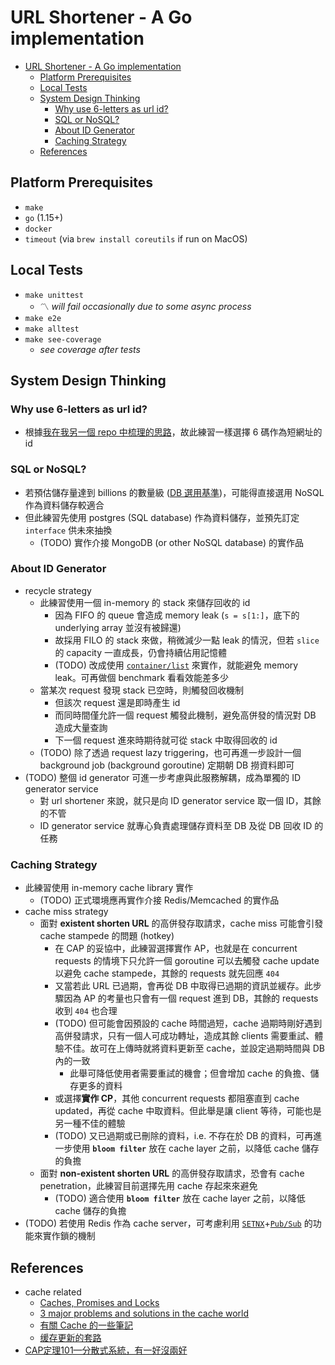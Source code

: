 # URL Shortener - A Go implementation
- [URL Shortener - A Go implementation](#url-shortener---a-go-implementation)
  - [Platform Prerequisites](#platform-prerequisites)
  - [Local Tests](#local-tests)
  - [System Design Thinking](#system-design-thinking)
    - [Why use 6-letters as url id?](#why-use-6-letters-as-url-id)
    - [SQL or NoSQL?](#sql-or-nosql)
    - [About ID Generator](#about-id-generator)
    - [Caching Strategy](#caching-strategy)
  - [References](#references)

## Platform Prerequisites
- `make`
- `go` (1.15+)
- `docker`
- `timeout` (via `brew install coreutils` if run on MacOS)

## Local Tests
- `make unittest`
  - 〽️ *will fail occasionally due to some async process*
- `make e2e`
- `make alltest`
- `make see-coverage`
  - *see coverage after tests*

## System Design Thinking
### Why use 6-letters as url id?
- 根據[我在我另一個 repo 中梳理的思路](https://github.com/hjcian/urlshortener-python#thoughts-about-scalability)，故此練習一樣選擇 6 碼作為短網址的 id
### SQL or NoSQL?
- 若預估儲存量達到 billions 的數量級 ([DB 選用基準](https://github.com/hjcian/urlshortener-python#3-db-%E9%81%B8%E7%94%A8%E5%9F%BA%E6%BA%96))，可能得直接選用 NoSQL 作為資料儲存較適合
- 但此練習先使用 postgres (SQL database) 作為資料儲存，並預先訂定 `interface` 供未來抽換
  - (TODO) 實作介接 MongoDB (or other NoSQL database) 的實作品

### About ID Generator
- recycle strategy
  - 此練習使用一個 in-memory 的 stack 來儲存回收的 id
    - 因為 FIFO 的 queue 會造成 memory leak (`s = s[1:]`，底下的 underlying array 並沒有被歸還)
    - 故採用 FILO 的 stack 來做，稍微減少一點 leak 的情況，但若 `slice` 的 capacity 一直成長，仍會持續佔用記憶體
    - (TODO) 改成使用 [`container/list`](https://golang.org/pkg/container/list/) 來實作，就能避免 memory leak。可再做個 benchmark 看看效能差多少
  - 當某次 request 發現 stack 已空時，則觸發回收機制
    - 但該次 request 還是即時產生 id
    - 而同時間僅允許一個 request 觸發此機制，避免高併發的情況對 DB 造成大量查詢
    - 下一個 request 進來時期待就可從 stack 中取得回收的 id
  - (TODO) 除了透過 request lazy triggering，也可再進一步設計一個 background job (background goroutine) 定期朝 DB 撈資料即可
- (TODO) 整個 id generator 可進一步考慮與此服務解耦，成為單獨的 ID generator service
  - 對 url shortener 來說，就只是向 ID generator service 取一個 ID，其餘的不管
  - ID generator service 就專心負責處理儲存資料至 DB 及從 DB 回收 ID 的任務

### Caching Strategy
- 此練習使用 in-memory cache library 實作
  - (TODO) 正式環境應再實作介接 Redis/Memcached 的實作品
- cache miss strategy
  - 面對 **existent shorten URL** 的高併發存取請求，cache miss 可能會引發 cache stampede 的問題 (hotkey)
    - 在 CAP 的妥協中，此練習選擇實作 AP，也就是在 concurrent requests 的情境下只允許一個 goroutine 可以去觸發 cache update 以避免 cache stampede，其餘的 requests 就先回應 `404`
    - 又當若此 URL 已過期，會再從 DB 中取得已過期的資訊並緩存。此步驟因為 AP 的考量也只會有一個 request 進到 DB，其餘的 requests 收到 `404` 也合理
    - (TODO) 但可能會因預設的 cache 時間過短，cache 過期時剛好遇到高併發請求，只有一個人可成功轉址，造成其餘 clients 需要重試、體驗不佳。故可在上傳時就將資料更新至 cache，並設定過期時間與 DB 內的一致
      - 此舉可降低使用者需要重試的機會；但會增加 cache 的負擔、儲存更多的資料
    - 或選擇**實作 CP**，其他 concurrent requests 都阻塞直到 cache updated，再從 cache 中取資料。但此舉是讓 client 等待，可能也是另一種不佳的體驗
    - (TODO) 又已過期或已刪除的資料，i.e. 不存在於 DB 的資料，可再進一步使用 **`bloom filter`** 放在 cache layer 之前，以降低 cache 儲存的負擔
  - 面對 **non-existent shorten URL** 的高併發存取請求，恐會有 cache penetration，此練習目前選擇先用 cache 存起來來避免
    - (TODO) 適合使用 **`bloom filter`** 放在 cache layer 之前，以降低 cache 儲存的負擔
- (TODO) 若使用 Redis 作為 cache server，可考慮利用 [`SETNX`](https://redis.io/commands/setnx)+[`Pub/Sub`](https://redis.io/topics/pubsub) 的功能來實作鎖的機制

## References
- cache related
  - [Caches, Promises and Locks](https://redislabs.com/blog/caches-promises-locks/)
  - [3 major problems and solutions in the cache world](https://medium.com/@mena.meseha/3-major-problems-and-solutions-in-the-cache-world-155ecae41d4f)
  - [有關 Cache 的一些筆記](https://kkc.github.io/2020/03/27/cache-note/)
  - [缓存更新的套路](https://coolshell.cn/articles/17416.html)
- [CAP定理101—分散式系統，有一好沒兩好](https://medium.com/%E5%BE%8C%E7%AB%AF%E6%96%B0%E6%89%8B%E6%9D%91/cap%E5%AE%9A%E7%90%86101-3fdd10e0b9a)
